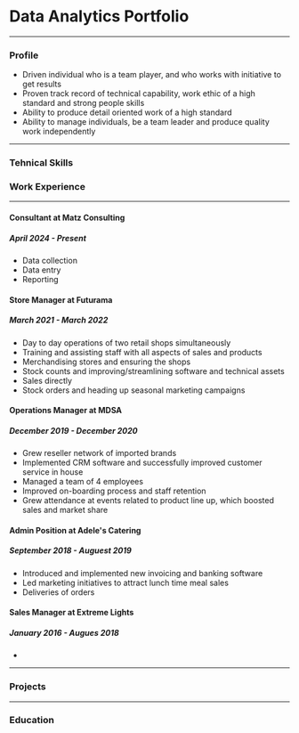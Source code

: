 # Data Analytics Portfolio

---

### Profile

- Driven individual who is a team player, and who works with initiative to get results
- Proven track record of technical capability, work ethic of a high standard and strong people skills
- Ability to produce detail oriented work of a high standard
- Ability to manage individuals, be a team leader and produce quality work independently

---

### Tehnical Skills



### Work Experience

---

#### Consultant at Matz Consulting
##### April 2024 - Present
  - Data collection
  - Data entry
  - Reporting
 
#### Store Manager at Futurama
##### March 2021 - March 2022

- Day to day operations of two retail shops simultaneously
- Training and assisting staff with all aspects of sales and products
- Merchandising stores and ensuring the shops
- Stock counts and improving/streamlining software and technical assets 
- Sales directly
- Stock orders and heading up seasonal marketing campaigns 

#### Operations Manager at MDSA
##### December 2019 - December 2020

- Grew reseller network of imported brands
- Implemented CRM software and successfully improved customer service in house
- Managed a team of 4 employees
- Improved on-boarding process and staff retention
- Grew attendance at events related to product line up, which boosted sales and market share

#### Admin Position at Adele's Catering
##### September 2018 - Auguest 2019

- Introduced and implemented new invoicing and banking software
- Led marketing initiatives to attract lunch time meal sales
- Deliveries of orders

#### Sales Manager at Extreme Lights
##### January 2016 - Augues 2018

- 


---

### Projects











---


### Education

